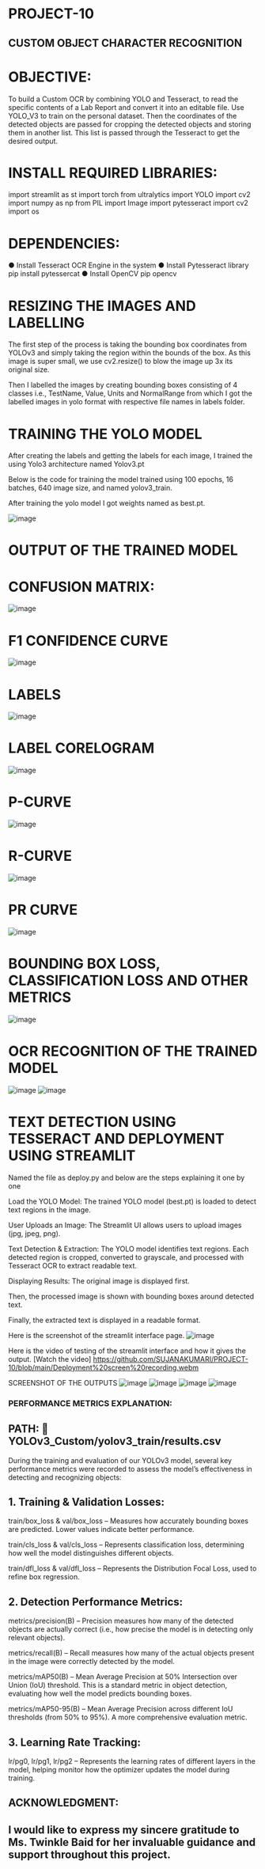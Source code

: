 ﻿# PROJECT-10

## CUSTOM OBJECT CHARACTER RECOGNITION

# OBJECTIVE:

To build a Custom OCR by combining YOLO and Tesseract, to read the specific contents of a Lab Report and convert it into an editable file. Use YOLO_V3 to train on the personal dataset. Then the coordinates of the detected objects are passed for cropping the detected objects and storing them in another list. This list is passed through the Tesseract to get the desired output. 

# INSTALL REQUIRED LIBRARIES:  
import streamlit as st
import torch
from ultralytics import YOLO
import cv2
import numpy as np
from PIL import Image
import pytesseract
import cv2
import os

# DEPENDENCIES: 

● Install Tesseract OCR Engine in the system 
● Install Pytesseract library pip install pytessercat 
● Install OpenCV pip opencv

# RESIZING THE IMAGES AND LABELLING

The first step of the process is taking the bounding box coordinates from YOLOv3 and simply taking the region within the bounds of the box. As this image is super small, we use cv2.resize() to blow the image up 3x its original size.
 
Then I labelled the images by creating bounding boxes consisting of 4 classes i.e., TestName, Value, Units and NormalRange from which I got the labelled images in yolo format with respective file names in labels folder.

# TRAINING THE YOLO MODEL

After creating the labels and getting the labels for each image, I trained the using Yolo3 architecture named Yolov3.pt

Below is the code for training the model trained using 100 epochs, 16 batches, 640 image size, and named yolov3_train.

After training the yolo model I got weights named as best.pt.

![image](https://github.com/user-attachments/assets/66065e9c-c612-413b-a535-dc13c9a13187)

# OUTPUT OF THE TRAINED MODEL

# CONFUSION MATRIX:
![image](https://github.com/user-attachments/assets/163f02a6-b585-4429-a10e-4daeb0979797)

# F1 CONFIDENCE CURVE
![image](https://github.com/user-attachments/assets/aebab2f2-aaa5-4c23-980f-97cc4484101f)

# LABELS
![image](https://github.com/user-attachments/assets/3abe2994-ba3d-4da1-a712-620897268996)

# LABEL CORELOGRAM
![image](https://github.com/user-attachments/assets/257999d3-f55f-4f02-9734-c03e8a2adfd1)

# P-CURVE
![image](https://github.com/user-attachments/assets/76a1e96f-8362-47c7-aedc-96868318910c)

# R-CURVE
![image](https://github.com/user-attachments/assets/976d7895-262b-4916-a821-23e931ac0a04)

# PR CURVE
![image](https://github.com/user-attachments/assets/2f982b47-70f8-4999-b941-39dafcafd8c9)

# BOUNDING BOX LOSS, CLASSIFICATION LOSS AND OTHER METRICS
![image](https://github.com/user-attachments/assets/70d9b225-91d9-4f88-87c8-fc32647dfe62)

# OCR RECOGNITION OF THE TRAINED MODEL
![image](https://github.com/user-attachments/assets/9b899d39-6195-4f13-a697-12dc20c6d046)
![image](https://github.com/user-attachments/assets/c06d46b0-d4ed-449b-9bdb-a8d0a2def8c0)

# TEXT DETECTION USING TESSERACT  AND DEPLOYMENT USING STREAMLIT
Named the file as deploy.py and below are the steps explaining it one by one

Load the YOLO Model:  The trained YOLO model (best.pt) is loaded to detect text regions in the image.  

User Uploads an Image:   The Streamlit UI allows users to upload images (jpg, jpeg, png).

Text Detection & Extraction:  The YOLO model identifies text regions.  Each detected region is cropped, converted to grayscale, and processed with Tesseract OCR to extract readable text.

Displaying Results:  The original image is displayed first.  

Then, the processed image is shown with bounding boxes around detected text. 

 Finally, the extracted text is displayed in a readable format.

Here is the screenshot of the streamlit interface page.
![image](https://github.com/user-attachments/assets/8f90f6c7-a996-4fa9-a796-1af0517503b5)

Here is the video of testing of the streamlit interface and how it gives the output.
[Watch the video] https://github.com/SUJANAKUMARI/PROJECT-10/blob/main/Deployment%20screen%20recording.webm

SCREENSHOT OF THE OUTPUTS
![image](https://github.com/user-attachments/assets/854dffa0-987a-4892-a08a-38bd4ce26d4b)
![image](https://github.com/user-attachments/assets/8e0ff0b9-1cf2-495f-befc-30e94cb1d503)
![image](https://github.com/user-attachments/assets/d89c9260-ed4c-49e5-bca0-bdd2444a5f9e)
![image](https://github.com/user-attachments/assets/fda5ded7-a41e-41d3-b8bc-0f042d18d9b6)


### PERFORMANCE METRICS EXPLANATION:

## PATH:  📂 YOLOv3_Custom/yolov3_train/results.csv

During the training and evaluation of our YOLOv3 model, several key performance metrics were recorded to assess the model’s effectiveness in detecting and recognizing objects:

## 1. Training & Validation Losses:
train/box_loss & val/box_loss – Measures how accurately bounding boxes are predicted. Lower values indicate better performance.

train/cls_loss & val/cls_loss – Represents classification loss, determining how well the model distinguishes different objects.

train/dfl_loss & val/dfl_loss – Represents the Distribution Focal Loss, used to refine box regression.

## 2. Detection Performance Metrics:
metrics/precision(B) – Precision measures how many of the detected objects are actually correct (i.e., how precise the model is in detecting only relevant objects).

metrics/recall(B) – Recall measures how many of the actual objects present in the image were correctly detected by the model.

metrics/mAP50(B) – Mean Average Precision at 50% Intersection over Union (IoU) threshold. This is a standard metric in object detection, evaluating how well the model predicts bounding boxes.

metrics/mAP50-95(B) – Mean Average Precision across different IoU thresholds (from 50% to 95%). A more comprehensive evaluation metric.

## 3. Learning Rate Tracking:
lr/pg0, lr/pg1, lr/pg2 – Represents the learning rates of different layers in the model, helping monitor how the optimizer updates the model during training.


## ACKNOWLEDGMENT:

## I would like to express my sincere gratitude to Ms. Twinkle Baid for her invaluable guidance and support throughout this project.
